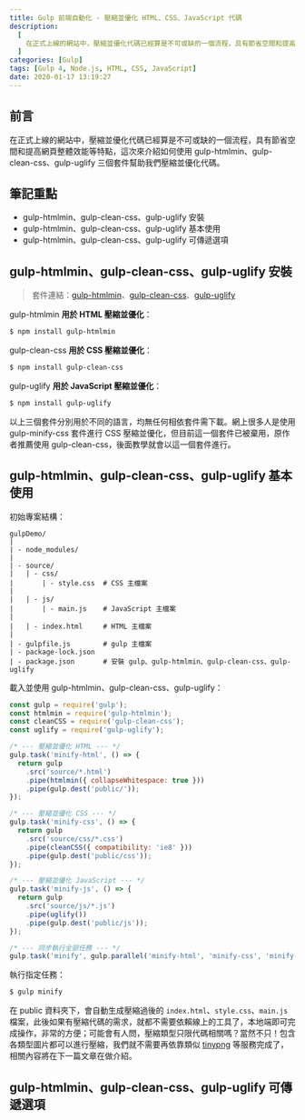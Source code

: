 ```yaml
---
title: Gulp 前端自動化 - 壓縮並優化 HTML、CSS、JavaScript 代碼
description:
  [
    在正式上線的網站中，壓縮並優化代碼已經算是不可或缺的一個流程，具有節省空間和提高網頁整體效能等效益，這次來介紹如何使用 gulp-htmlmin、gulp-clean-css、gulp-uglify 三個套件幫助我們壓縮並優化代碼。,
  ]
categories: [Gulp]
tags: [Gulp 4, Node.js, HTML, CSS, JavaScript]
date: 2020-01-17 13:19:27
---
```


## 前言

在正式上線的網站中，壓縮並優化代碼已經算是不可或缺的一個流程，具有節省空間和提高網頁整體效能等特點，這次來介紹如何使用 gulp-htmlmin、gulp-clean-css、gulp-uglify 三個套件幫助我們壓縮並優化代碼。

## 筆記重點

- gulp-htmlmin、gulp-clean-css、gulp-uglify 安裝
- gulp-htmlmin、gulp-clean-css、gulp-uglify 基本使用
- gulp-htmlmin、gulp-clean-css、gulp-uglify 可傳遞選項

## gulp-htmlmin、gulp-clean-css、gulp-uglify 安裝

> 套件連結：[gulp-htmlmin](https://www.npmjs.com/package/gulp-htmlmin)、[gulp-clean-css](https://www.npmjs.com/package/gulp-clean-css)、[gulp-uglify](https://www.npmjs.com/package/gulp-uglify)

gulp-htmlmin **用於 HTML 壓縮並優化**：

```bash
$ npm install gulp-htmlmin
```

gulp-clean-css **用於 CSS 壓縮並優化**：

```bash
$ npm install gulp-clean-css
```

gulp-uglify **用於 JavaScript 壓縮並優化**：

```bash
$ npm install gulp-uglify
```

以上三個套件分別用於不同的語言，均無任何相依套件需下載。網上很多人是使用 gulp-minify-css 套件進行 CSS 壓縮並優化，但目前這一個套件已被棄用，原作者推薦使用 gulp-clean-css，後面教學就會以這一個套件進行。

## gulp-htmlmin、gulp-clean-css、gulp-uglify 基本使用

初始專案結構：

```plain
gulpDemo/
|
| - node_modules/
|
| - source/
|   | - css/
|       | - style.css  # CSS 主檔案
|
|   | - js/
|       | - main.js    # JavaScript 主檔案
|
|   | - index.html     # HTML 主檔案
|
| - gulpfile.js        # gulp 主檔案
| - package-lock.json
| - package.json       # 安裝 gulp、gulp-htmlmin、gulp-clean-css、gulp-uglify
```

載入並使用 gulp-htmlmin、gulp-clean-css、gulp-uglify：

```js
const gulp = require('gulp');
const htmlmin = require('gulp-htmlmin');
const cleanCSS = require('gulp-clean-css');
const uglify = require('gulp-uglify');

/* --- 壓縮並優化 HTML --- */
gulp.task('minify-html', () => {
  return gulp
    .src('source/*.html')
    .pipe(htmlmin({ collapseWhitespace: true }))
    .pipe(gulp.dest('public/'));
});

/* --- 壓縮並優化 CSS --- */
gulp.task('minify-css', () => {
  return gulp
    .src('source/css/*.css')
    .pipe(cleanCSS({ compatibility: 'ie8' }))
    .pipe(gulp.dest('public/css'));
});

/* --- 壓縮並優化 JavaScript --- */
gulp.task('minify-js', () => {
  return gulp
    .src('source/js/*.js')
    .pipe(uglify())
    .pipe(gulp.dest('public/js'));
});

/* --- 同步執行全部任務 --- */
gulp.task('minify', gulp.parallel('minify-html', 'minify-css', 'minify-js'));
```

執行指定任務：

```bash
$ gulp minify
```

在 public 資料夾下，會自動生成壓縮過後的 `index.html`、`style.css`、`main.js` 檔案，此後如果有壓縮代碼的需求，就都不需要依賴線上的工具了，本地端即可完成操作，非常的方便；可能會有人問，壓縮類型只限代碼相關嗎？當然不只！包含各類型圖片都可以進行壓縮，我們就不需要再依靠類似 [tinypng](https://tinypng.com/) 等服務完成了，相關內容將在下一篇文章在做介紹。

## gulp-htmlmin、gulp-clean-css、gulp-uglify 可傳遞選項


